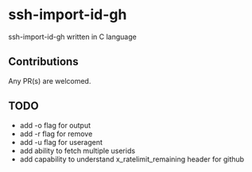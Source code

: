 # ssh-import-id-gh
ssh-import-id-gh written in C language

## Contributions

Any PR(s) are welcomed.

## TODO
- add -o flag for output
- add -r flag for remove 
- add -u flag for useragent
- add ability to fetch multiple userids
- add capability to understand x_ratelimit_remaining header for github
